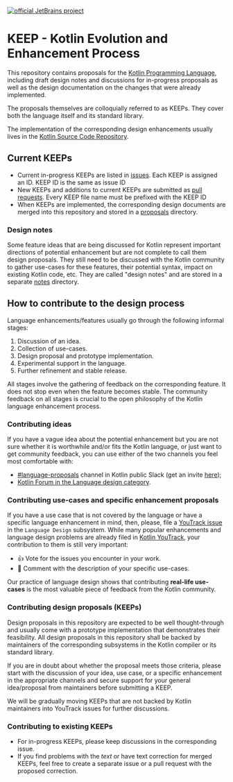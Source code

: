 [![official JetBrains project](https://jb.gg/badges/official.svg)](https://confluence.jetbrains.com/display/ALL/JetBrains+on+GitHub)

# KEEP - Kotlin Evolution and Enhancement Process

This repository contains proposals for the [Kotlin Programming Language](https://kotlinlang.org), including 
draft design notes and discussions for in-progress proposals as well as
the design documentation on the changes that were already implemented. 

The proposals themselves are colloquially referred to as KEEPs. 
They cover both the language itself and its standard library. 

The implementation of the corresponding design enhancements usually lives in 
the [Kotlin Source Code Repository](https://github.com/JetBrains/kotlin).

## Current KEEPs

* Current in-progress KEEPs are listed in [issues](https://github.com/Kotlin/KEEP/issues).
  Each KEEP is assigned an ID. KEEP ID is the same as issue ID
* New KEEPs and additions to current KEEPs are submitted as [pull requests](https://github.com/Kotlin/KEEP/pulls).
  Every KEEP file name must be prefixed with the KEEP ID
* When KEEPs are implemented, the corresponding design documents are merged into this repository and stored in a [proposals](proposals) directory.

### Design notes

Some feature ideas that are being discussed for Kotlin represent important directions of potential enhancement but 
are not complete to call them design proposals. They still need to be discussed
with the Kotlin community to gather use-cases for these features, their potential syntax, impact on existing Kotlin code, etc.
They are called "design notes" and are stored in a separate [notes](notes) directory.

## How to contribute to the design process

Language enhancements/features usually go through the following informal stages:

1. Discussion of an idea.
2. Collection of use-cases.
3. Design proposal and prototype implementation.
4. Experimental support in the language.
5. Further refinement and stable release.

All stages involve the gathering of feedback on the corresponding feature.
It does not stop even when the feature becomes stable.
The community feedback on all stages is crucial to the open philosophy of the Kotlin language enhancement process. 

### Contributing ideas

If you have a vague idea about the potential enhancement but you are not sure whether it is worthwhile and/or
fits the Kotlin language, or just want to get community feedback, you can use either
of the two channels you feel most comfortable with:

* [#language-proposals](https://kotlinlang.slack.com/messages/language-proposals/) channel in Kotlin public Slack
  (get an invite [here](http://slack.kotlinlang.org/));
* [Kotlin Forum in the Language design category](https://discuss.kotlinlang.org/c/language-design).

### Contributing use-cases and specific enhancement proposals

If you have a use case that is not covered by the language or have a specific language enhancement in mind,
then, please, file a [YouTrack issue](https://kotl.in/issue) in the `Language Design` subsystem. 
While many popular enhancements and language design problems are already filed in 
[Kotlin YouTrack](https://youtrack.jetbrains.com/issues/KT?project=kt), your contribution to them is still very important:

* 👍 Vote for the issues you encounter in your work.
* 📝 Comment with the description of your specific use-cases.

Our practice of language design shows that contributing **real-life use-cases** is the most valuable piece of 
feedback from the Kotlin community.  

### Contributing design proposals (KEEPs)

Design proposals in this repository are expected to be well thought-through and usually come with
a prototype implementation that demonstrates their feasibility. All design proposals in this repository
shall be backed by maintainers of the corresponding subsystems in the Kotlin compiler or its standard library.

If you are in doubt about whether the proposal meets those criteria, please start with the discussion
of your idea, use case, or a specific enhancement in the appropriate channels and secure support for your general
idea/proposal from maintainers before submitting a KEEP.

We will be gradually moving KEEPs that are not backed by Kotlin maintainers into YouTrack issues for further 
discussions. 

### Contributing to existing KEEPs

* For in-progress KEEPs, please keep discussions in the corresponding issue.
* If you find problems with the _text_ or have text correction for merged KEEPs, feel free to create a separate
  issue or a pull request with the proposed correction.
